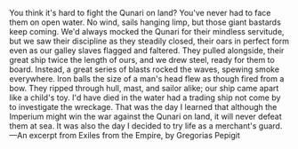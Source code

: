 You think it's hard to fight the Qunari on land? You've never had to face them on open water. No wind, sails hanging limp, but those giant bastards keep coming. We'd always mocked the Qunari for their mindless servitude, but we saw their discipline as they steadily closed, their oars in perfect form even as our galley slaves flagged and faltered.
They pulled alongside, their great ship twice the length of ours, and we drew steel, ready for them to board. Instead, a great series of blasts rocked the waves, spewing smoke everywhere. Iron balls the size of a man's head flew as though fired from a bow. They ripped through hull, mast, and sailor alike; our ship came apart like a child's toy. I'd have died in the water had a trading ship not come by to investigate the wreckage.
That was the day I learned that although the Imperium might win the war against the Qunari on land, it will never defeat them at sea. It was also the day I decided to try life as a merchant's guard.
—An excerpt from Exiles from the Empire, by Gregorias Pepigit
